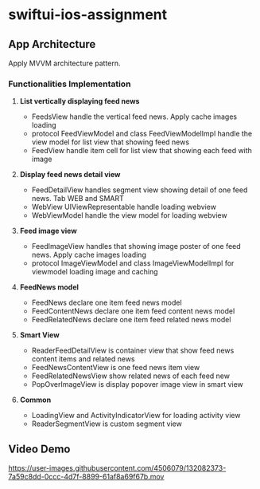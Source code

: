 # swiftui-ios-assignment

## App Architecture
Apply MVVM architecture pattern. 

### Functionalities Implementation
 1. **List vertically displaying feed news**
	 * FeedsView handle the vertical feed news. Apply cache images loading
 	 * protocol FeedViewModel and class FeedViewModelImpl handle the view model for list view that showing feed news
 	 * FeedView handle item cell for list view that showing each feed with image

 2. **Display feed news detail view**
	 * FeedDetailView handles segment view showing detail of one feed news. Tab WEB and SMART
	 * WebView UIViewRepresentable handle loading webview
 	 * WebViewModel handle the view model for loading webview 

 3. **Feed image view**
	 * FeedImageView handles that showing image poster of one feed news. Apply cache images loading
	 * protocol ImageViewModel and class ImageViewModelImpl for viewmodel loading image and caching

 4. **FeedNews model**
	 * FeedNews declare one item feed news model
	 * FeedContentNews declare one item feed content news model
	 * FeedRelatedNews declare one item feed related news model

 5. **Smart View**
	 * ReaderFeedDetailView is container view that show feed news content items and related news
	 * FeedNewsContentView is one feed news item view
     * FeedRelatedNewsView show related news of each feed new
	 * PopOverImageView is display popover image view in smart view

 6. **Common**
	 * LoadingView and ActivityIndicatorView for loading activity view
	 * ReaderSegmentView is custom segment view

## Video Demo

https://user-images.githubusercontent.com/4506079/132082373-7a59c8dd-0ccc-4d7f-8899-61af8a69f67b.mov

 
